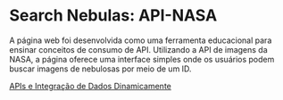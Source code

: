 # Search Nebulas: API-NASA
A página web foi desenvolvida como uma ferramenta educacional para ensinar conceitos de consumo de API. Utilizando a API de imagens da NASA, a página oferece uma interface simples onde os usuários podem buscar imagens de nebulosas por meio de um ID.

[APIs e Integração de Dados Dinamicamente](https://aline-antunes.gitbook.io/apis-e-integracao-de-dados-dinamicamente)
